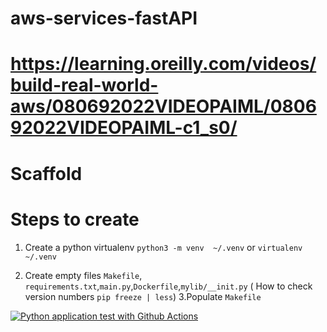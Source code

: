 # aws-services-fastAPI

# https://learning.oreilly.com/videos/build-real-world-aws/080692022VIDEOPAIML/080692022VIDEOPAIML-c1_s0/

# Scaffold

# Steps to create

1. Create a python virtualenv `python3 -m venv  ~/.venv` or `virtualenv ~/.venv`

2. Create empty files `Makefile`, `requirements.txt`,`main.py`,`Dockerfile`,`mylib/__init.py`
   ( How to check version numbers `pip freeze | less`)
   3.Populate `Makefile`

[![Python application test with Github Actions](https://github.com/rohituks/DataStructures-Algorithms/actions/workflows/devops.yml/badge.svg)](https://github.com/rohituks/DataStructures-Algorithms/actions/workflows/devops.yml)
